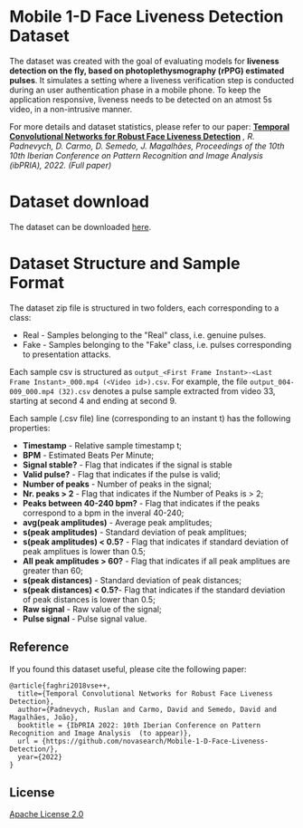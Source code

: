 # Mobile 1-D Face Liveness Detection Dataset

The dataset was created with the goal of evaluating models for **liveness detection on the fly, based on photoplethysmography (rPPG) estimated pulses**.  It simulates a setting where a liveness verification step is conducted during an user authentication phase in a mobile phone. To keep the application responsive, liveness needs to be detected on an atmost 5s video, in a non-intrusive manner.

For more details and dataset statistics, please refer to our paper: **[Temporal Convolutional Networks for Robust Face Liveness Detection]()**
*, R. Padnevych, D. Carmo, D. Semedo, J. Magalhães, Proceedings of the 10th  10th Iberian Conference on Pattern Recognition and Image Analysis (ibPRIA),  2022. (Full paper)*

# Dataset download

The dataset can be downloaded [here](). 

# Dataset Structure and Sample Format

The dataset zip file is structured in two folders, each corresponding to a class:
 * Real - Samples belonging to the "Real" class, i.e. genuine pulses. 
 * Fake - Samples belonging to the "Fake" class, i.e. pulses corresponding to presentation attacks.

Each sample csv is structured as `output_<First Frame Instant>-<Last Frame Instant>_000.mp4 (<Video id>).csv`. For example, the file `output_004-009_000.mp4 (32).csv` denotes a pulse sample extracted from video 33, starting at second 4 and ending at second 9.


Each sample (.csv file) line (corresponding to an instant t) has the following properties:
 - **Timestamp** - Relative sample timestamp t;
 - **BPM** - Estimated Beats Per Minute;
 - **Signal stable?** - Flag that indicates if the signal is stable  
 - **Valid pulse?** - Flag that indicates if the pulse is valid;
 - **Number of peaks** - Number of peaks in the signal;
 - **Nr. peaks > 2** - Flag that indicates if the Number of Peaks is > 2;
 - **Peaks between 40-240 bpm?** - Flag that indicates if the peaks correspond to a bpm in the inveral 40-240;
 - **avg(peak amplitudes)** - Average peak amplitudes;
 - **s(peak amplitudes)** - Standard deviation of peak amplitues;
 - **s(peak amplitudes) < 0.5?** - Flag that indicates if standard deviation of peak amplitues is lower than 0.5;
 - **All peak amplitudes > 60?** - Flag that indicates if all peak amplitues are greater than 60;
 - **s(peak distances)** - Standard deviation of peak distances;
 - **s(peak distances) < 0.5?**- Flag that indicates if the standard deviation of peak distances is lower than 0.5;
 - **Raw signal** - Raw value of the signal;
 - **Pulse signal** - Pulse signal value.


## Reference

If you found this dataset useful, please cite the following paper:

    @article{faghri2018vse++,
      title={Temporal Convolutional Networks for Robust Face Liveness Detection},
      author={Padnevych, Ruslan and Carmo, David and Semedo, David and Magalhães, João},
      booktitle = {IbPRIA 2022: 10th Iberian Conference on Pattern Recognition and Image Analysis  (to appear)},
      url = {https://github.com/novasearch/Mobile-1-D-Face-Liveness-Detection/},
      year={2022}
    }

## License

[Apache License 2.0](http://www.apache.org/licenses/LICENSE-2.0)
